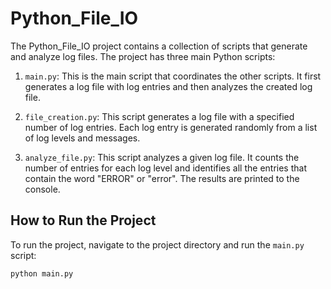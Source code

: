 # Python_File_IO

The Python_File_IO project contains a collection of scripts that generate and analyze log files. The project has three main Python scripts:

1. `main.py`: This is the main script that coordinates the other scripts. It first generates a log file with log entries and then analyzes the created log file.

2. `file_creation.py`: This script generates a log file with a specified number of log entries. Each log entry is generated randomly from a list of log levels and messages.

3. `analyze_file.py`: This script analyzes a given log file. It counts the number of entries for each log level and identifies all the entries that contain the word "ERROR" or "error". The results are printed to the console.

## How to Run the Project

To run the project, navigate to the project directory and run the `main.py` script:

```bash
python main.py